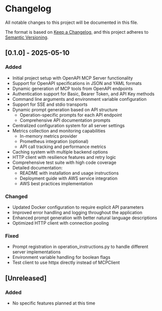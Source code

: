 # Changelog

All notable changes to this project will be documented in this file.

The format is based on [Keep a Changelog](https://keepachangelog.com/en/1.0.0/),
and this project adheres to [Semantic Versioning](https://semver.org/spec/v2.0.0.html).

## [0.1.0] - 2025-05-10

### Added
- Initial project setup with OpenAPI MCP Server functionality
- Support for OpenAPI specifications in JSON and YAML formats
- Dynamic generation of MCP tools from OpenAPI endpoints
- Authentication support for Basic, Bearer Token, and API Key methods
- Command line arguments and environment variable configuration
- Support for SSE and stdio transports
- Dynamic prompt generation based on API structure
  - Operation-specific prompts for each API endpoint
  - Comprehensive API documentation prompts
- Centralized configuration system for all server settings
- Metrics collection and monitoring capabilities
  - In-memory metrics provider
  - Prometheus integration (optional)
  - API call tracking and performance metrics
- Caching system with multiple backend options
- HTTP client with resilience features and retry logic
- Comprehensive test suite with high code coverage
- Detailed documentation:
  - README with installation and usage instructions
  - Deployment guide with AWS service integration
  - AWS best practices implementation

### Changed
- Updated Docker configuration to require explicit API parameters
- Improved error handling and logging throughout the application
- Enhanced prompt generation with better natural language descriptions
- Optimized HTTP client with connection pooling

### Fixed
- Prompt registration in operation_instructions.py to handle different server implementations
- Environment variable handling for boolean flags
- Test client to use httpx directly instead of MCPClient

## [Unreleased]

### Added
- No specific features planned at this time
